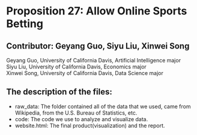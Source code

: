 # Proposition 27: Allow Online Sports Betting
## Contributor: Geyang Guo, Siyu Liu, Xinwei Song
Geyang Guo, University of California Davis, Artificial Intelligence major
<br />
Siyu Liu, University of California Davis, Economics major
<br />
Xinwei Song, University of California Davis, Data Science major
## The description of the files:
* raw_data: The folder contained all of the data that we used, came from Wikipedia, from the U.S. Bureau of Statistics, etc.
* code: The code we use to analyze and visualize data.
* website.html: The final product(visualization) and the report.
